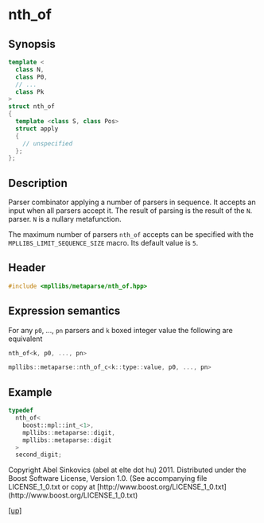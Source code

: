 # nth_of

## Synopsis

```cpp
template <
  class N,
  class P0,
  // ...
  class Pk
>
struct nth_of
{
  template <class S, class Pos>
  struct apply
  {
    // unspecified
  };
};
```

## Description

Parser combinator applying a number of parsers in sequence. It accepts an input
when all parsers accept it. The result of parsing is the result of the `N`.
parser. `N` is a nullary metafunction.

The maximum number of parsers `nth_of` accepts can be specified with the
`MPLLIBS_LIMIT_SEQUENCE_SIZE` macro. Its default value is `5`.

## Header

```cpp
#include <mpllibs/metaparse/nth_of.hpp>
```

## Expression semantics

For any `p0`, ..., `pn` parsers and `k` boxed integer value the following are
equivalent

```cpp
nth_of<k, p0, ..., pn>

mpllibs::metaparse::nth_of_c<k::type::value, p0, ..., pn>
```

## Example

```cpp
typedef
  nth_of<
    boost::mpl::int_<1>,
    mpllibs::metaparse::digit,
    mpllibs::metaparse::digit
  >
  second_digit;
```

<p class="copyright">
Copyright Abel Sinkovics (abel at elte dot hu) 2011.
Distributed under the Boost Software License, Version 1.0.
(See accompanying file LICENSE_1_0.txt or copy at
[http://www.boost.org/LICENSE_1_0.txt](http://www.boost.org/LICENSE_1_0.txt)
</p>

[[up]](reference.html)


